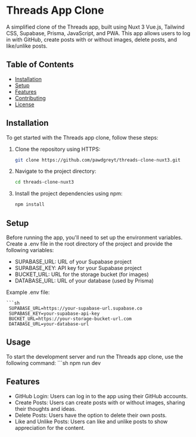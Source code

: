 # Threads App Clone

A simplified clone of the Threads app, built using Nuxt 3 Vue.js, Tailwind CSS, Supabase, Prisma, JavaScript, and PWA. This app allows users to log in with GitHub, create posts with or without images, delete posts, and like/unlike posts.


## Table of Contents

- [Installation](#installation)
- [Setup](#setup)
- [Features](#features)
- [Contributing](#contributing)
- [License](#license)

## Installation

To get started with the Threads app clone, follow these steps:

1. Clone the repository using HTTPS:
   ```sh
   git clone https://github.com/pawdgreyt/threads-clone-nuxt3.git

2. Navigate to the project directory:
   ```sh
   cd threads-clone-nuxt3

3. Install the project dependencies using npm:
   ```sh
   npm install

## Setup

Before running the app, you'll need to set up the environment variables. Create a .env file in the root directory of the project and provide the following variables:

- SUPABASE_URL: URL of your Supabase project
- SUPABASE_KEY: API key for your Supabase project
- BUCKET_URL: URL for the storage bucket (for images)
- DATABASE_URL: URL of your database (used by Prisma)

Example .env file:

    ```sh
     SUPABASE_URL=https://your-supabase-url.supabase.co
     SUPABASE_KEY=your-supabase-api-key
     BUCKET_URL=https://your-storage-bucket-url.com
     DATABASE_URL=your-database-url

## Usage
To start the development server and run the Threads app clone, use the following command:
     ```sh
     npm run dev

## Features

- GitHub Login: Users can log in to the app using their GitHub accounts.
- Create Posts: Users can create posts with or without images, sharing their thoughts and ideas.
- Delete Posts: Users have the option to delete their own posts.
- Like and Unlike Posts: Users can like and unlike posts to show appreciation for the content.



